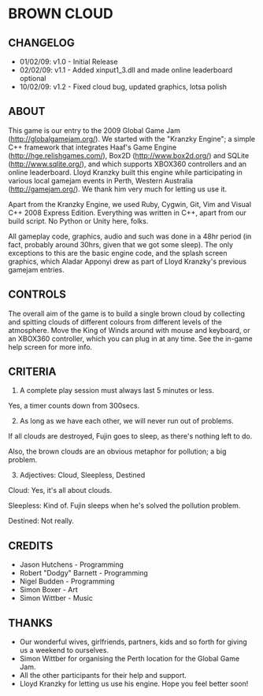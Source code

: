 BROWN CLOUD
===========

CHANGELOG
---------

* 01/02/09: v1.0 - Initial Release
* 02/02/09: v1.1 - Added xinput1\_3.dll and made online leaderboard optional
* 10/02/09: v1.2 - Fixed cloud bug, updated graphics, lotsa polish

ABOUT
-----

This game is our entry to the 2009 Global Game Jam (http://globalgamejam.org/).
We started with the "Kranzky Engine"; a simple C++ framework that integrates
Haaf's Game Engine (http://hge.relishgames.com/), Box2D (http://www.box2d.org/)
and SQLite (http://www.sqlite.org/), and which supports XBOX360 controllers and
an online leaderboard. Lloyd Kranzky built this engine while participating in
various local gamejam events in Perth, Western Australia (http://gamejam.org/).
We thank him very much for letting us use it.

Apart from the Kranzky Engine, we used Ruby, Cygwin, Git, Vim and Visual C++
2008 Express Edition. Everything was written in C++, apart from our build
script. No Python or Unity here, folks.

All gameplay code, graphics, audio and such was done in a 48hr period (in fact,
probably around 30hrs, given that we got some sleep). The only exceptions to
this are the basic engine code, and the splash screen graphics, which Aladar
Apponyi drew as part of Lloyd Kranzky's previous gamejam entries.

CONTROLS
--------

The overall aim of the game is to build a single brown cloud by collecting and
spitting clouds of different colours from different levels of the atmosphere.
Move the King of Winds around with mouse and keyboard, or an XBOX360 controller,
which you can plug in at any time. See the in-game help screen for more info.

CRITERIA
--------

1. A complete play session must always last 5 minutes or less.

Yes, a timer counts down from 300secs.

2. As long as we have each other, we will never run out of problems.

If all clouds are destroyed, Fujin goes to sleep, as there's nothing left to do.

Also, the brown clouds are an obvious metaphor for pollution; a big problem.

3. Adjectives: Cloud, Sleepless, Destined

Cloud: Yes, it's all about clouds.

Sleepless: Kind of. Fujin sleeps when he's solved the pollution problem.

Destined: Not really.

CREDITS
-------

* Jason Hutchens         - Programming
* Robert "Dodgy" Barnett - Programming
* Nigel Budden           - Programming
* Simon Boxer            - Art
* Simon Wittber          - Music

THANKS
------

* Our wonderful wives, girlfriends, partners, kids and so forth for giving us a
  weekend to ourselves.
* Simon Wittber for organising the Perth location for the Global Game Jam.
* All the other participants for their help and support.
* Lloyd Kranzky for letting us use his engine. Hope you feel better soon!
